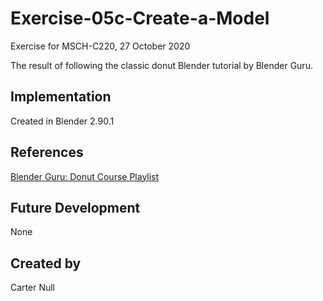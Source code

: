 # Exercise-05c-Create-a-Model
Exercise for MSCH-C220, 27 October 2020

The result of following the classic donut Blender tutorial by Blender Guru.

## Implementation
Created in Blender 2.90.1

## References
[Blender Guru: Donut Course Playlist](https://www.youtube.com/watch?v=NyJWoyVx_XI&list=PLjEaoINr3zgEq0u2MzVgAaHEBt--xLB6U)

## Future Development
None

## Created by 
Carter Null
